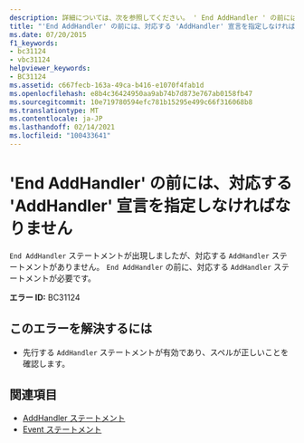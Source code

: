 ```yaml
---
description: 詳細については、次を参照してください。 ' End AddHandler ' の前には、対応する ' AddHandler ' 宣言を指定しなければなりません
title: "'End AddHandler' の前には、対応する 'AddHandler' 宣言を指定しなければなりません"
ms.date: 07/20/2015
f1_keywords:
- bc31124
- vbc31124
helpviewer_keywords:
- BC31124
ms.assetid: c667fecb-163a-49ca-b416-e1070f4fab1d
ms.openlocfilehash: e8b4c36424950aa9ab74b7d873e767ab0158fb47
ms.sourcegitcommit: 10e719780594efc781b15295e499c66f316068b8
ms.translationtype: MT
ms.contentlocale: ja-JP
ms.lasthandoff: 02/14/2021
ms.locfileid: "100433641"
---
```

# <a name="end-addhandler-must-be-preceded-by-a-matching-addhandler-declaration"></a>'End AddHandler' の前には、対応する 'AddHandler' 宣言を指定しなければなりません

`End AddHandler` ステートメントが出現しましたが、対応する `AddHandler` ステートメントがありません。 `End AddHandler` の前に、対応する `AddHandler` ステートメントが必要です。  
  
 **エラー ID:** BC31124  
  
## <a name="to-correct-this-error"></a>このエラーを解決するには  
  
- 先行する `AddHandler` ステートメントが有効であり、スペルが正しいことを確認します。  
  
## <a name="see-also"></a>関連項目

- [AddHandler ステートメント](../language-reference/statements/addhandler-statement.md)
- [Event ステートメント](../language-reference/statements/event-statement.md)
